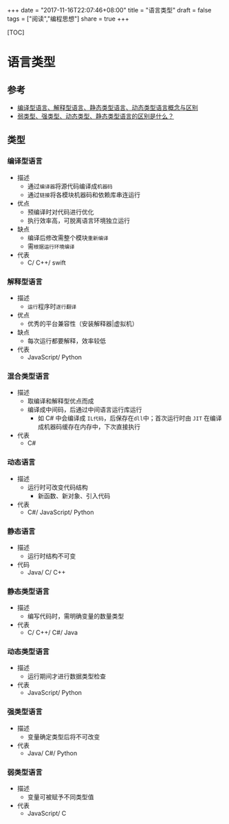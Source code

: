 +++
date = "2017-11-16T22:07:46+08:00"
title = "语言类型"
draft = false
tags = ["阅读","编程思想"]
share = true
+++


[TOC]

# 语言类型

## 参考
- [编译型语言、解释型语言、静态类型语言、动态类型语言概念与区别](http://www.cnblogs.com/zy1987/p/3784753.html)
- [弱类型、强类型、动态类型、静态类型语言的区别是什么？](https://www.zhihu.com/question/19918532)

## 类型
### 编译型语言
- 描述
    - 通过`编译器`将源代码编译成`机器码`
    - 通过`链接`将各模块机器码和依赖库串连运行
- 优点
    - 预编译时对代码进行优化
    - 执行效率高，可脱离语言环境独立运行
- 缺点
    - 编译后修改需整个模块`重新编译`
    - 需`根据运行环境编译`
- 代表
    - C/ C++/ swift

### 解释型语言
- 描述
    - `运行`程序时`逐行翻译`
- 优点
    - 优秀的平台兼容性（安装解释器|虚拟机）
- 缺点
    - 每次运行都要解释，效率较低
- 代表
    - JavaScript/ Python

### 混合类型语言
- 描述
    - 取编译和解释型优点而成
    - 编译成中间码，后通过中间语言运行库运行
        - 如 C# 中会编译成 `IL代码`，后保存在`dll`中；首次运行时由 `JIT` 在编译成机器码缓存在内存中，下次直接执行
- 代表
    - C#

### 动态语言
- 描述
    - 运行时可改变代码结构
        - 新函数、新对象、引入代码
- 代表
    - C#/ JavaScript/ Python

### 静态语言
- 描述
    - 运行时结构不可变
- 代码
    - Java/ C/ C++

### 静态类型语言
- 描述
    - 编写代码时，需明确变量的数量类型
- 代表
    - C/ C++/ C#/ Java

### 动态类型语言
- 描述
    - 运行期间才进行数据类型检查
- 代表
    - JavaScript/ Python

### 强类型语言
- 描述
    - 变量确定类型后将不可改变
- 代表
    - Java/ C#/ Python

### 弱类型语言
- 描述
    - 变量可被赋予不同类型值
- 代表
    - JavaScript/ C
